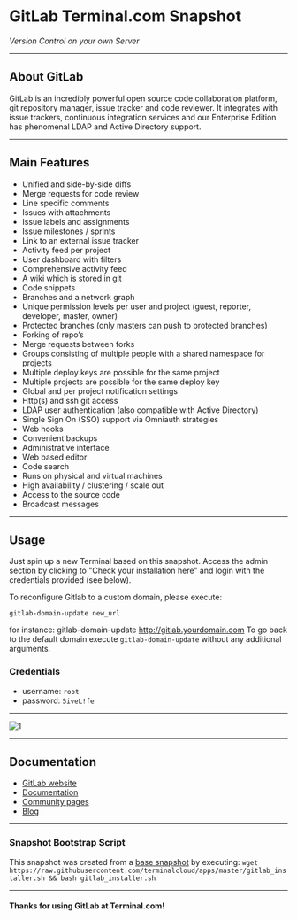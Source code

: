 # **GitLab** Terminal.com Snapshot

*Version Control on your own Server*

---

## About GitLab
GitLab is an incredibly powerful open source code collaboration platform, git repository manager, issue tracker and code reviewer. 
It integrates with issue trackers, continuous integration services and our Enterprise Edition has phenomenal LDAP and Active Directory support.

---

## Main Features

- Unified and side-by-side diffs
- Merge requests for code review
- Line specific comments
- Issues with attachments
- Issue labels and assignments
- Issue milestones / sprints
- Link to an external issue tracker
- Activity feed per project
- User dashboard with filters
- Comprehensive activity feed
- A wiki which is stored in git
- Code snippets
- Branches and a network graph
- Unique permission levels per user and project (guest, reporter, developer, master, owner)
- Protected branches (only masters can push to protected branches)
- Forking of repo’s
- Merge requests between forks
- Groups consisting of multiple people with a shared namespace for projects
- Multiple deploy keys are possible for the same project
- Multiple projects are possible for the same deploy key
- Global and per project notification settings
- Http(s) and ssh git access
- LDAP user authentication (also compatible with Active Directory)
- Single Sign On (SSO) support via Omniauth strategies
- Web hooks
- Convenient backups
- Administrative interface
- Web based editor
- Code search
- Runs on physical and virtual machines
- High availability / clustering / scale out
- Access to the source code
- Broadcast messages

---

## Usage

Just spin up a new Terminal based on this snapshot. 
Access the admin section by clicking to "Check your installation here" and login with the credentials provided (see below).

To reconfigure Gitlab to a custom domain, please execute:

`gitlab-domain-update new_url`

for instance: gitlab-domain-update http://gitlab.yourdomain.com
To go back to the default domain execute `gitlab-domain-update` without any additional arguments. 

### Credentials

- username: `root`
- password: `5iveL!fe`

--- 

![1](http://i.imgur.com/QLTcBYq.png)

---

## Documentation

- [GitLab website](https://about.gitlab.com/)
- [Documentation](http://doc.gitlab.com/ce/)
- [Community pages](https://about.gitlab.com/community/)
- [Blog](https://about.gitlab.com/blog/)

---

### Snapshot Bootstrap Script

This snapshot was created from a [base snapshot](https://www.terminal.com/tiny/FzpHiTXG1K) by executing:
`wget https://raw.githubusercontent.com/terminalcloud/apps/master/gitlab_installer.sh && bash gitlab_installer.sh`

---

#### Thanks for using GitLab at Terminal.com!